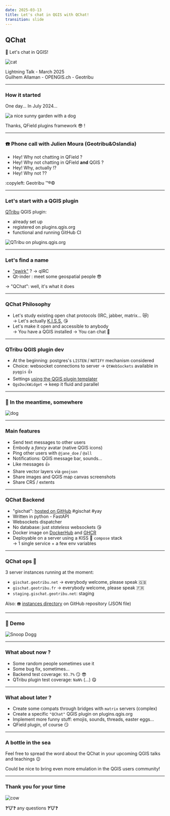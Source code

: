 ```yaml
---
date: 2025-03-13
title: Let's chat in QGIS with QChat!
transition: slide
---
```


## QChat

:speech_balloon: Let's chat in QGIS!

![cat](https://cdn.geotribu.fr/img/articles-blog-rdp/articles/2024/qchat/prez/cat.png)

Lightning Talk - March 2025  
Guilhem Allaman - OPENGIS.ch - Geotribu

----

### How it started

One day... In July 2024...

![a nice sunny garden with a dog](https://cdn.geotribu.fr/img/articles-blog-rdp/articles/2024/qchat/prez/garden.jpeg)

Thanks, QField plugins framework :sunglasses: !

----

### :phone: Phone call with Julien Moura (Geotribu&Oslandia)

- Hey! Why not chatting in QField ?
- Hey! Why not chatting in QField **and** QGIS ?
- Hey! Why, actually !?
- Hey! Why not ??

:copyleft: Geotribu :tm::registered::copyright:

----

### Let's start with a QGIS plugin

[QTribu](https://plugins.qgis.org/plugins/qtribu/) QGIS plugin:

- already set up
- registered on plugins.qgis.org
- functional and running GitHub CI

![QTribu on plugins.qgis.org](https://cdn.geotribu.fr/img/articles-blog-rdp/articles/2024/qchat/prez/qtribu_qgis_plugin.png)

----

### Let's find a name

- ["qwirk"](https://mapstodon.space/@hareldan/113604933815924658) ? -> qIRC
- Qt-inder : meet some geospatial people :sunglasses:

-> "QChat": well, it's what it does

----

### QChat Philosophy

- Let's study existing open chat protocols (IRC, jabber, matrix... :crying_cat_face:)  
-> Let's actually [K.I.S.S.](https://en.wikipedia.org/wiki/KISS_principle) :kissing_heart:
- Let's make it open and accessible to anybody  
-> You have a QGIS installed -> You can chat :speech_balloon:

----

### QTribu QGIS plugin dev

- At the beginning: postgres's `LISTEN` / `NOTIFY` mechanism considered
- Choice: websocket connections to server -> `QtWebSockets` available in `pyqgis` :thumbsup:
- Settings [using the QGIS plugin templater](https://oslandia.gitlab.io/qgis/template-qgis-plugin/)
- `QgsDockWidget` -> keep it fluid and parallel

----

### :speech_balloon: In the meantime, somewhere

![dog](https://cdn.geotribu.fr/img/articles-blog-rdp/articles/2024/qchat/prez/dog.png)

----

### Main features

- Send text messages to other users
- Embody a _fancy_ avatar (native QGIS icons)
- Ping other users with `@jane_doe` / `@all`
- Notifications: QGIS message bar, sounds...
- Like messages :thumbsup:
- Share vector layers via `geojson`
- Share images and QGIS map canvas screenshots
- Share CRS / extents

----

### QChat Backend

- "gischat": [hosted on GitHub](https://github.com/geotribu/gischat) #gischat #yay
- Written in python - FastAPI
- Websockets dispatcher
- No database: just _stateless_ websockets :kissing_heart:
- Docker image on [DockerHub](https://hub.docker.com/r/gounux/gischat) and [GHCR](https://github.com/geotribu/gischat/pkgs/container/gischat)
- Deployable on a server using a KISS :kiss: `compose` stack  
-> 1 single service + a few env variables

----

### QChat ops :metal:

3 server instances running at the moment:

- `gischat.geotribu.net`
-> everybody welcome, please speak :uk:
- `gischat.geotribu.fr`
-> everybody welcome, please speak :fr:
- `staging.gischat.geotribu.net`: staging

Also: :phone: [instances directory](https://github.com/geotribu/gischat/blob/main/instances.json) on GitHub repository (JSON file)

----

### :speech_balloon: Demo

![Snoop Dogg](https://cdn.geotribu.fr/img/articles-blog-rdp/articles/2024/qchat/prez/snoopdogg.gif)

----

### What about now ?

- Some random people sometimes use it
- Some bug fix, sometimes...
- Backend test coverage: `93.7%` :smirk: :sunglasses:
- QTribu plugin test coverage: `NaN%` (...) :yum:

----

### What about later ?

- Create some compats through bridges with `matrix` servers (complex)
- Create a specific `"QChat"` QGIS plugin on plugins.qgis.org
- Implement more funny stuff: emojis, sounds, threads, easter eggs...
- QField plugin, of course :smirk:

----

### A bottle in the sea

Feel free to spread the word about the QChat in your upcoming QGIS talks and teachings :wink:

Could be nice to bring even more emulation in the QGIS users community!

----

### Thank you for your time

![cow](https://cdn.geotribu.fr/img/articles-blog-rdp/articles/2024/qchat/prez/cow.png)

:question::cow::question: any questions :question::cow::question:
